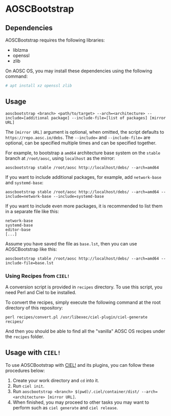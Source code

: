# AOSCBootstrap

## Dependencies

AOSCBootstrap requires the following libraries:

- liblzma
- openssl
- zlib

On AOSC OS, you may install these dependencies using the following command:

```bash
# apt install xz openssl zlib
```

## Usage

```
aoscbootstrap <branch> <path/to/target> --arch=<architecture> --include=[additional package] --include-file=[list of packages] [mirror URL]
```

The `[mirror URL]` argument is optional, when omitted, the script defaults to `https://repo.aosc.io/debs`.
The `--include=` and `--include-file=` are optional, can be specified multiple times and can be specified together.

For example, to bootstrap a `amd64` architecture base system on the `stable` branch at `/root/aosc`, using `localhost` as the mirror:

```
aoscbootstrap stable /root/aosc http://localhost/debs/ --arch=amd64
```

If you want to include additional packages, for example, add `network-base` and `systemd-base`:

```
aoscbootstrap stable /root/aosc http://localhost/debs/ --arch=amd64 --include=network-base --include=systemd-base 
```

If you want to include even more packages, it is recommended to list them in a separate file like this:

```
network-base
systemd-base
editor-base
[...]
```

Assume you have saved the file as `base.lst`, then you can use AOSCBootstrap like this:

```
aoscbootstrap stable /root/aosc http://localhost/debs/ --arch=amd64 --include-file=base.lst
```

### Using Recipes from `CIEL!`

A conversion script is provided in `recipes` directory. To use this script, you need Perl and Ciel to be installed.

To convert the recipes, simply execute the following command at the root directory of this repository:

```
perl recipes/convert.pl /usr/libexec/ciel-plugin/ciel-generate recipes/
```

And then you should be able to find all the "vanilla" AOSC OS recipes under the `recipes` folder.

## Usage with `CIEL!`

To use AOSCBootstrap with [CIEL!](https://github.com/AOSC-Dev/ciel) and its plugins, you can follow these procedures below:

1. Create your work directory and `cd` into it.
1. Run `ciel init`.
1. Run `aoscbootstrap <branch> $(pwd)/.ciel/container/dist/ --arch=<architecture> [mirror URL]`.
1. When finished, you may proceed to other tasks you may want to perform such as `ciel generate` and `ciel release`.
